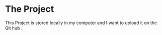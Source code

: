 # The Project
This Project is stored locally in my computer and I want to upload it on the Git hub .